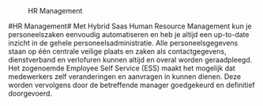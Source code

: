 <properties>
	<page>
		<title>HR Management</title>
	</page>
	<menu>
		<position>HR Management 
		<title>Introductie</title>
	</menu>
</properties>

#HR Management#
<description>Met Hybrid Saas Human Resource Management kun je personeelszaken eenvoudig automatiseren en heb je altijd een up-to-date inzicht in de gehele personeelsadministratie. Alle personeelsgegevens staan op één centrale veilige plaats en zaken als contactgegevens, dienstverband en verlofuren kunnen altijd en overal worden geraadpleegd.
Het zogenoemde Employee Self Service (ESS) maakt het mogelijk dat medewerkers zelf veranderingen en aanvragen in kunnen dienen. Deze worden vervolgens door de betreffende manager goedgekeurd en definitief doorgevoerd.

</description>

